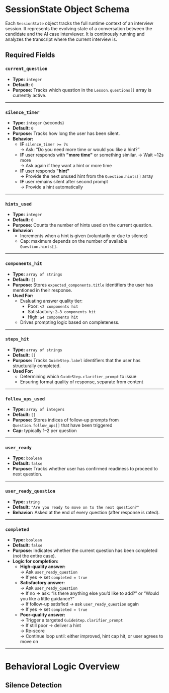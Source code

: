 # SessionState Object Schema

Each `SessionState` object tracks the full runtime context of an interview session. It represents the evolving state of a conversation between the candidate and the AI case interviewer. It is continously running and analyzes the transcript where the current interview is.

## Required Fields

### `current_question`
- **Type:** `integer`
- **Default:** `0`
- **Purpose:** Tracks which question in the `Lesson.questions[]` array is currently active.

---

### `silence_timer`
- **Type:** `integer` (seconds)
- **Default:** `0`
- **Purpose:** Tracks how long the user has been silent.
- **Behavior:**  
  - **IF** `silence_timer >= 7s`  
    → Ask: “Do you need more time or would you like a hint?”  
  - **IF** user responds with **"more time"** or something similar.
    → Wait ~12s more  
    → Ask again if they want a hint or more time  
  - **IF** user responds **"hint"**  
    → Provide the next unused hint from the `Question.hints[]` array  
  - **IF** user remains silent after second prompt  
    → Provide a hint automatically

---

### `hints_used`
- **Type:** `integer`
- **Default:** `0`
- **Purpose:** Counts the number of hints used on the current question.
- **Behavior:**  
  - Increments when a hint is given (voluntarily or due to silence)
  - Cap: maximum depends on the number of available `Question.hints[]`.

---

### `components_hit`
- **Type:** `array of strings`
- **Default:** `[]`
- **Purpose:** Stores `expected_components.title` identifiers the user has mentioned in their response.
- **Used For:**  
  - Evaluating answer quality tier:  
    - Poor: `<2 components hit`  
    - Satisfactory: `2–3 components hit`  
    - High: `≥4 components hit`  
  - Drives prompting logic based on completeness.

---

### `steps_hit`
- **Type:** `array of strings`
- **Default:** `[]`
- **Purpose:** Tracks `GuideStep.label` identifiers that the user has structurally completed.
- **Used For:**  
  - Determining which `GuideStep.clarifier_prompt` to issue
  - Ensuring format quality of response, separate from content

---

### `follow_ups_used`
- **Type:** `array of integers`
- **Default:** `[]`
- **Purpose:** Stores indices of follow-up prompts from `Question.follow_ups[]` that have been triggered
- **Cap:** typically 1–2 per question

---

### `user_ready`
- **Type:** `boolean`
- **Default:** `false`
- **Purpose:** Tracks whether user has confirmed readiness to proceed to next question.

---

### `user_ready_question`
- **Type:** `string`
- **Default:** `"Are you ready to move on to the next question?"`
- **Behavior:** Asked at the end of every question (after response is rated).

---

### `completed`
- **Type:** `boolean`
- **Default:** `false`
- **Purpose:** Indicates whether the current question has been completed (not the entire case).
- **Logic for completion:**
  - **High-quality answer:**  
    → Ask `user_ready_question`  
    → If yes → set `completed = true`
  - **Satisfactory answer:**  
    → Ask `user_ready_question`  
    → If no → ask: “Is there anything else you’d like to add?” or “Would you like a little guidance?”  
    → If follow-up satisfied → ask `user_ready_question` again  
    → If yes → set `completed = true`
  - **Poor-quality answer:**  
    → Trigger a targeted `GuideStep.clarifier_prompt`  
    → If still poor → deliver a hint  
    → Re-score  
    → Continue loop until: either improved, hint cap hit, or user agrees to move on

---

# Behavioral Logic Overview

## Silence Detection

